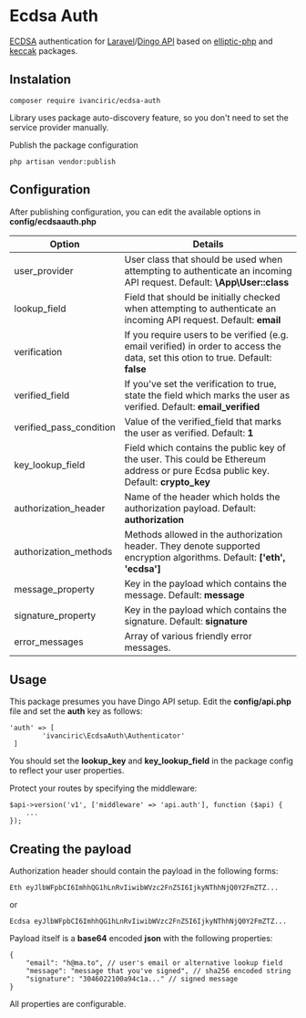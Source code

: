 # Ecdsa Auth
[ECDSA](https://en.wikipedia.org/wiki/Elliptic_Curve_Digital_Signature_Algorithm) authentication for [Laravel](https://laravel.com)/[Dingo API](https://github.com/dingo/api)
based on [elliptic-php](https://github.com/simplito/elliptic-php) and [keccak](https://github.com/kornrunner/php-keccak) packages.

## Instalation
```$xslt
composer require ivanciric/ecdsa-auth
```

Library uses package auto-discovery feature, so you don't need to set the service provider manually. 

Publish the package configuration
```$xslt
php artisan vendor:publish
```
## Configuration
After publishing configuration, you can edit the available options in __config/ecdsaauth.php__

| Option  | Details |
| -------------  | ------------- |
| user_provider  | User class that should be used when attempting to authenticate an incoming API request. Default: __\App\User::class__|
| lookup_field   | Field that should be initially checked when attempting to authenticate an incoming API request. Default: __email__ |
| verification | If you require users to be verified (e.g. email verified) in order to access the data, set this otion to true. Default: __false__ |
| verified_field | If you've set the verification to true, state the field which marks the user as verified. Default: __email_verified__ |
| verified_pass_condition | Value of the verified_field that marks the user as verified. Default: __1__ |
| key_lookup_field | Field which contains the public key of the user. This could be Ethereum address or pure Ecdsa public key. Default: __crypto_key__ |
| authorization_header | Name of the header which holds the authorization payload. Default: __authorization__ |
| authorization_methods | Methods allowed in the authorization header. They denote supported encryption algorithms. Default: __['eth', 'ecdsa']__ |
| message_property | Key in the payload which contains the message. Default: __message__ |
| signature_property | Key in the payload which contains the signature. Default: __signature__ |
| error_messages | Array of various friendly error messages. |

## Usage
This package presumes you have Dingo API setup.
Edit the __config/api.php__ file and set the __auth__ key as follows:
```$xslt
'auth' => [
        'ivanciric\EcdsaAuth\Authenticator'
 ]
```
You should set the __lookup_key__ and __key_lookup_field__ in the package config to reflect your user properties.

Protect your routes by specifying the middleware:
```$xslt
$api->version('v1', ['middleware' => 'api.auth'], function ($api) {
    ...
});
``` 

## Creating the payload
Authorization header should contain the payload in the following forms:
```$xslt
Eth eyJlbWFpbCI6ImhhQG1hLnRvIiwibWVzc2FnZSI6IjkyNThhNjQ0Y2FmZTZ...
```
or
```$xslt
Ecdsa eyJlbWFpbCI6ImhhQG1hLnRvIiwibWVzc2FnZSI6IjkyNThhNjQ0Y2FmZTZ...
```

Payload itself is a __base64__ encoded __json__ with the following properties:
```$xslt
{
    "email": "h@ma.to", // user's email or alternative lookup field
    "message": "message that you've signed", // sha256 encoded string
    "signature": "3046022100a94c1a..." // signed message
}
```

All properties are configurable.
